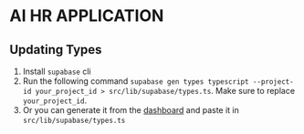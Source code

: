 # AI HR APPLICATION

## Updating Types

1. Install `supabase` cli
2. Run the following command `supabase gen types typescript --project-id your_project_id > src/lib/supabase/types.ts`. Make sure to replace `your_project_id`.
3. Or you can generate it from the [dashboard](https://supabase.com/dashboard/project/_/api?page=tables-intro) and paste it in `src/lib/supabase/types.ts`